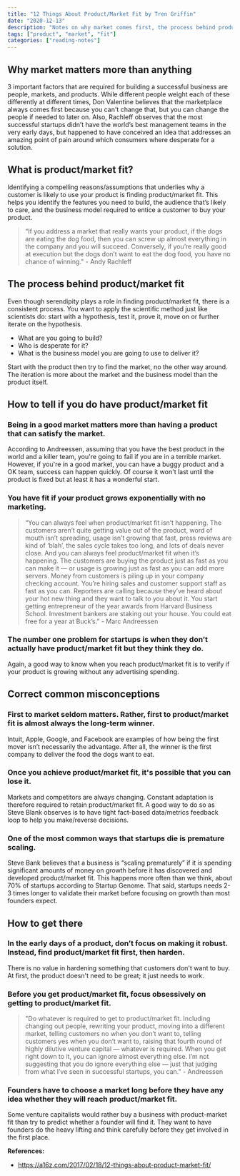 ```yaml
---
title: "12 Things About Product/Market Fit by Tren Griffin"
date: "2020-12-13"
description: "Notes on why market comes first, the process behind product/market fit, common misconceptions, and how to get there."
tags: ["product", "market", "fit"]
categories: ["reading-notes"]
---
```


## Why market matters more than anything

3 important factors that are required for building a successful business are people, markets, and products. While different people weight each of these differently at different times, Don Valentine believes that the marketplace always comes first because you can't change that, but you can change the people if needed to later on. Also, Rachleff observes that the most successful startups didn’t have the world’s best management teams in the very early days, but happened to have conceived an idea that addresses an amazing point of pain around which consumers where desperate for a solution.

## What is product/market fit?

Identifying a compelling reasons/assumptions that underlies why a customer is likely to use your product is finding product/market fit. This helps you identify the features you need to build, the audience that’s likely to care, and the business model required to entice a customer to buy your product.

> “If you address a market that really wants your product, if the dogs are eating the dog food, then you can screw up almost everything in the company and you will succeed. Conversely, if you’re really good at execution but the dogs don’t want to eat the dog food, you have no chance of winning." - Andy Rachleff

## The process behind product/market fit

Even though serendipity plays a role in finding product/market fit, there is a consistent process. You want to apply the scientific method just like scientists do: start with a hypothesis, test it, prove it, move on or further iterate on the hypothesis.
- What are you going to build?
- Who is desperate for it?
- What is the business model you are going to use to deliver it?

Start with the product then try to find the market, no the other way around. The iteration is more about the market and the business model than the product itself.

## How to tell if you do have product/market fit

### Being in a good market matters more than having a product that can satisfy the market.

According to Andreessen, assuming that you have the best product in the world and a killer team, you're going to fail if you are in a terrible market. However, if you're in a good market, you can have a buggy product and a OK team, success can happen quickly. Of course it won't last until the product is fixed but at least it has a wonderful start.

### You have fit if your product grows exponentially with no marketing. 

> “You can always feel when product/market fit isn’t happening. The customers aren’t quite getting value out of the product, word of mouth isn’t spreading, usage isn’t growing that fast, press reviews are kind of ‘blah’, the sales cycle takes too long, and lots of deals never close. And you can always feel product/market fit when it’s happening. The customers are buying the product just as fast as you can make it — or usage is growing just as fast as you can add more servers. Money from customers is piling up in your company checking account. You’re hiring sales and customer support staff as fast as you can. Reporters are calling because they’ve heard about your hot new thing and they want to talk to you about it. You start getting entrepreneur of the year awards from Harvard Business School. Investment bankers are staking out your house. You could eat free for a year at Buck’s.” - Marc Andreessen

### The number one problem for startups is when they don’t actually have product/market fit but they think they do.

Again, a good way to know when you reach product/market fit is to verify if your product is growing without any advertising spending.

## Correct common misconceptions

### First to market seldom matters. Rather, first to product/market fit is almost always the long-term winner.

Intuit, Apple, Google, and Facebook are examples of how being the first mover isn’t necessarily the advantage. After all, the winner is the first company to deliver the food the dogs want to eat.

### Once you achieve product/market fit, it's possible that you can lose it.

Markets and competitors are always changing. Constant adaptation is therefore required to retain product/market fit. A good way to do so as Steve Blank observes is to have tight fact-based data/metrics feedback loop to help you make/reverse decisions.

### One of the most common ways that startups die is premature scaling.

Steve Bank believes that a business is “scaling prematurely” if it is spending significant amounts of money on growth before it has discovered and developed product/market fit. This happens more often than we think, about 70% of startups according to Startup Genome. That said, startups needs 2-3 times longer to validate their market before focusing on growth than most founders expect.

## How to get there

### In the early days of a product, don’t focus on making it robust. Instead, find product/market fit first, then harden.

There is no value in hardening something that customers don't want to buy. At first, the product doesn't need to be great; it just needs to work.

### Before you get product/market fit, focus obsessively on getting to product/market fit.

> "Do whatever is required to get to product/market fit. Including changing out people, rewriting your product, moving into a different market, telling customers no when you don’t want to, telling customers yes when you don’t want to, raising that fourth round of highly dilutive venture capital — whatever is required. When you get right down to it, you can ignore almost everything else. I’m not suggesting that you do ignore everything else — just that judging from what I’ve seen in successful startups, you can." - Andreessen

### Founders have to choose a market long before they have any idea whether they will reach product/market fit.

Some venture capitalists would rather buy a business with product-market fit than try to predict whether a founder will find it. They want to have founders do the heavy lifting and think carefully before they get involved in the first place.

**References:**
- <https://a16z.com/2017/02/18/12-things-about-product-market-fit/>
